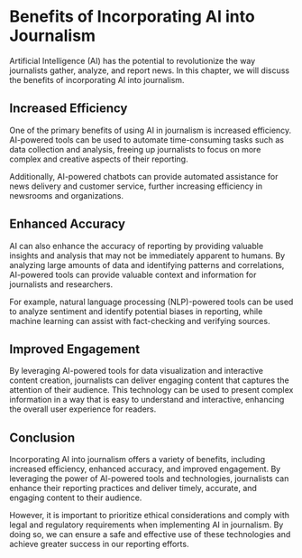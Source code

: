 Benefits of Incorporating AI into Journalism
=========================================================================================

Artificial Intelligence (AI) has the potential to revolutionize the way journalists gather, analyze, and report news. In this chapter, we will discuss the benefits of incorporating AI into journalism.

Increased Efficiency
--------------------

One of the primary benefits of using AI in journalism is increased efficiency. AI-powered tools can be used to automate time-consuming tasks such as data collection and analysis, freeing up journalists to focus on more complex and creative aspects of their reporting.

Additionally, AI-powered chatbots can provide automated assistance for news delivery and customer service, further increasing efficiency in newsrooms and organizations.

Enhanced Accuracy
-----------------

AI can also enhance the accuracy of reporting by providing valuable insights and analysis that may not be immediately apparent to humans. By analyzing large amounts of data and identifying patterns and correlations, AI-powered tools can provide valuable context and information for journalists and researchers.

For example, natural language processing (NLP)-powered tools can be used to analyze sentiment and identify potential biases in reporting, while machine learning can assist with fact-checking and verifying sources.

Improved Engagement
-------------------

By leveraging AI-powered tools for data visualization and interactive content creation, journalists can deliver engaging content that captures the attention of their audience. This technology can be used to present complex information in a way that is easy to understand and interactive, enhancing the overall user experience for readers.

Conclusion
----------

Incorporating AI into journalism offers a variety of benefits, including increased efficiency, enhanced accuracy, and improved engagement. By leveraging the power of AI-powered tools and technologies, journalists can enhance their reporting practices and deliver timely, accurate, and engaging content to their audience.

However, it is important to prioritize ethical considerations and comply with legal and regulatory requirements when implementing AI in journalism. By doing so, we can ensure a safe and effective use of these technologies and achieve greater success in our reporting efforts.
